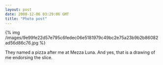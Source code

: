 ```yaml
---
layout: post
date: 2008-12-06 03:29:06 GMT
title: "Photo post"
---
```

{% img /images/9e99fe22d57e795c6fedec06e5181979c49bc2e75a23b9b2b86082ad56d86c76.jpg %}

They named a pizza after me at Mezza Luna. And yes, that is a drawing of me endorsing the slice.